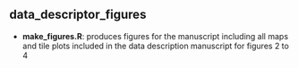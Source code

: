 ## **data_descriptor_figures**

* **make_figures.R**: produces figures for the manuscript including all maps and tile plots included in the data description manuscript for figures 2 to 4
